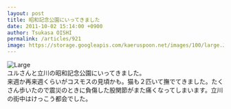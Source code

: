 ```yaml
---
layout: post
title: 昭和記念公園にいってきました
date: 2011-10-02 15:14:00 +0900
author: Tsukasa OISHI
permalink: /articles/921
image: https://storage.googleapis.com/kaeruspoon.net/images/100/large.JPG?1317536005
---
```



![Large](https://storage.googleapis.com/kaeruspoon.net/images/100/large.JPG?1317536005)  
ユルさんと立川の昭和記念公園にいってきました。  
来週か再来週くらいがコスモスの見頃かも。猫も２匹いて撫でてきました。たくさん歩いたので震災のときに負傷した股関節がまた痛くなってしまいます。立川の街中はけっこう都会でした。  

